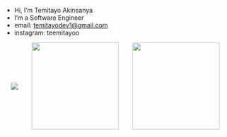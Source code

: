 -  Hi, I’m Temitayo Akinsanya
-  I’m a Software Engineer
-  email: temitayodev1@gmail.com
-  instagram: teemitayoo


<div style="display: flex; gap: 1rem; align-items: center; justify-content: space-between; margin: 0 1rem;">
  <a href="https://github.com/Teemitayoo/Teemitayoo" width="250px">
    <img src="https://github-readme-stats.vercel.app/api?username=Teemitayoo&count_private=true&show_icons=true&theme=chartreuse-dark">
  </a>
  
  <a href="https://github.com/Teemitayoo/github-readme-stats">
    <img src="https://github-readme-stats.vercel.app/api/top-langs/?username=Teemitayoo&theme=chartreuse-dark" height="197px">
  </a>

  <a href="https://github.com/Teemitayoo/Teemitayoo">
    <img src="https://github-readme-stats.vercel.app/api/wakatime?username=Teemitayoo&range=last_year&layout=compact&theme=chartreuse-dark" height="197px">
  </a>
</div>


